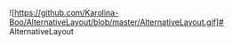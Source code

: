 ![https://github.com/Karolina-Boo/AlternativeLayout/blob/master/AlternativeLayout.gif]# AlternativeLayout
